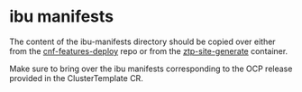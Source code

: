 # ibu manifests

The content of the ibu-manifests directory should be copied over either from the [cnf-features-deploy](https://github.com/openshift-kni/cnf-features-deploy/tree/master/ztp/source-crs/ibu)
repo or from the [ztp-site-generate](https://catalog.redhat.com/software/containers/openshift4/ztp-site-generate-rhel8/6154c29fd2c7f84a4d2edca1) container.

Make sure to bring over the ibu manifests corresponding to the OCP release provided in the ClusterTemplate CR.
